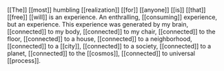 [[The]] [[most]] humbling [[realization]] [[for]] [[anyone]] [[is]] [[that]] [[free]] [[will]] is an experience. An enthralling, [[consuming]] experience, but an experience. This experience was generated by my brain,  [[connected]] to my body, [[connected]] to my chair, [[connected]] to the floor, [[connected]] to a house, [[connected]] to a neighborhood, [[connected]] to a [[city]], [[connected]] to a society, [[connected]] to a planet, [[connected]] to the [[cosmos]], [[connected]] to universal [[process]].